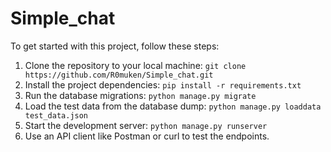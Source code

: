 # Simple_chat



To get started with this project, follow these steps:

1. Clone the repository to your local machine: `git clone https://github.com/R0muken/Simple_chat.git`
2. Install the project dependencies: `pip install -r requirements.txt`
3. Run the database migrations: `python manage.py migrate`
4. Load the test data from the database dump: `python manage.py loaddata test_data.json`
5. Start the development server: `python manage.py runserver`
6. Use an API client like Postman or curl to test the endpoints.
